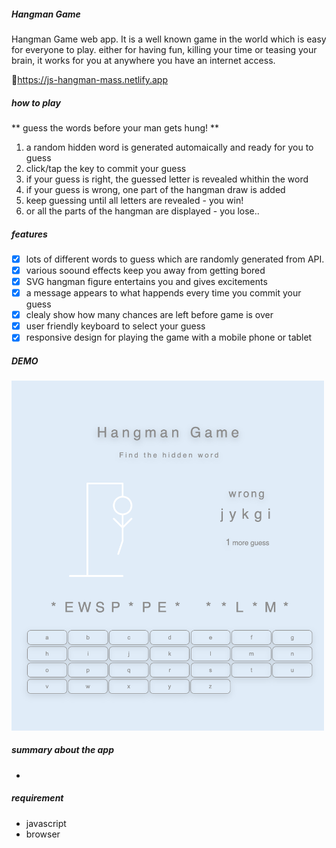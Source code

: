 ##### Hangman Game
Hangman Game web app. It is a well known game in the world which is easy for everyone to play. either for having fun, killing your time or teasing your brain, it works for you at anywhere you have an internet access.

<https://js-hangman-mass.netlify.app>

##### how to play
** guess the words before your man gets hung! **
1. a random hidden word is generated automaically and ready for you to guess
2. click/tap the key to commit your guess
3. if your guess is right, the guessed letter is revealed whithin the word
4. if your guess is wrong, one part of the hangman draw is added
5. keep guessing until all letters are revealed - you win! 
6. or all the parts of the hangman are displayed - you lose..

##### features
- [x] lots of different words to guess which are randomly generated from API.
- [x] various soound effects keep you away from getting bored
- [x] SVG hangman figure entertains you and gives excitements
- [x] a message appears to what happends every time you commit your guess
- [x] clealy show how many chances are left before game is over
- [x] user friendly keyboard to select your guess
- [x] responsive design for playing the game with a mobile phone or tablet

##### DEMO
<img src="./demo/demo.png" width="500px">

##### summary about the app
- 


##### requirement
- javascript
- browser
